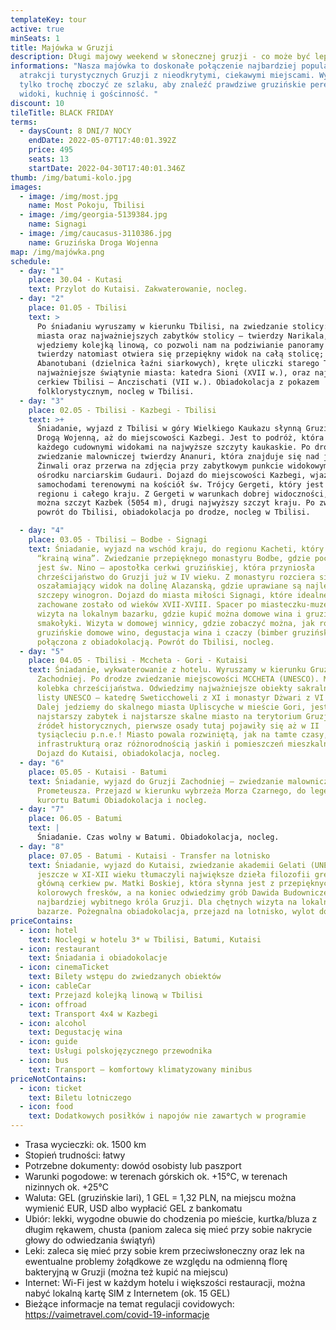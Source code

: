 ```yaml
---
templateKey: tour
active: true
minSeats: 1
title: Majówka w Gruzji
description: Długi majowy weekend w słonecznej gruzji - co może być lepsze!
informations: "Nasza majówka to doskonałe połączenie najbardziej popularnych
  atrakcji turystycznych Gruzji z nieodkrytymi, ciekawymi miejscami. Wystarczy
  tylko trochę zboczyć ze szlaku, aby znaleźć prawdziwe gruzińskie perełki -
  widoki, kuchnię i gościnność. "
discount: 10
tileTitle: BLACK FRIDAY
terms:
  - daysCount: 8 DNI/7 NOCY
    endDate: 2022-05-07T17:40:01.392Z
    price: 495
    seats: 13
    startDate: 2022-04-30T17:40:01.346Z
thumb: /img/batumi-kolo.jpg
images:
  - image: /img/most.jpg
    name: Most Pokoju, Tbilisi
  - image: /img/georgia-5139384.jpg
    name: Signagi
  - image: /img/caucasus-3110386.jpg
    name: Gruzińska Droga Wojenna
map: /img/majówka.png
schedule:
  - day: "1"
    place: 30.04 - Kutasi
    text: Przylot do Kutaisi. Zakwaterowanie, nocleg.
  - day: "2"
    place: 01.05 - Tbilisi
    text: >
      Po śniadaniu wyruszamy w kierunku Tbilisi, na zwiedzanie stolicy: starego
      miasta oraz najważniejszych zabytków stolicy – twierdzy Narikala, na którą
      wjedziemy kolejką linową, co pozwoli nam na podziwianie panoramy miasta, z
      twierdzy natomiast otwiera się przepiękny widok na całą stolicę;
      Abanotubani (dzielnica łaźni siarkowych), kręte uliczki starego Tbilisi,
      najważniejsze świątynie miasta: katedra Sioni (XVII w.), oraz najstarsza
      cerkiew Tbilisi – Anczischati (VII w.). Obiadokolacja z pokazem
      folklorystycznym, nocleg w Tbilisi.
  - day: "3"
    place: 02.05 - Tbilisi - Kazbegi - Tbilisi
    text: >+
      Śniadanie, wyjazd z Tbilisi w góry Wielkiego Kaukazu słynną Gruzińską
      Drogą Wojenną, aż do miejscowości Kazbegi. Jest to podróż, która zachwyci
      każdego cudownymi widokami na najwyższe szczyty kaukaskie. Po drodze
      zwiedzanie malowniczej twierdzy Ananuri, która znajduje się nad jeziorem
      Żinwali oraz przerwa na zdjęcia przy zabytkowym punkcie widokowym w
      ośrodku narciarskim Gudauri. Dojazd do miejscowości Kazbegi, wjazd
      samochodami terenowymi na kościół św. Trójcy Gergeti, który jest wizytówką
      regionu i całego kraju. Z Gergeti w warunkach dobrej widoczności, zobaczyć
      można szczyt Kazbek (5054 m), drugi najwyższy szczyt kraju. Po zwiedzaniu
      powrót do Tbilisi, obiadokolacja po drodze, nocleg w Tbilisi.

  - day: "4"
    place: 03.05 - Tbilisi – Bodbe - Signagi
    text: Śniadanie, wyjazd na wschód kraju, do regionu Kacheti, który zwany jest
      “krainą wina”. Zwiedzanie przepięknego monastyru Bodbe, gdzie pochowana
      jest św. Nino – apostołka cerkwi gruzińskiej, która przyniosła
      chrześcijaństwo do Gruzji już w IV wieku. Z monastyru rozciera się
      oszałamiający widok na dolinę Alazanską, gdzie uprawiane są najlepsze
      szczepy winogron. Dojazd do miasta miłości Signagi, które idealne
      zachowane zostało od wieków XVII-XVIII. Spacer po miasteczku-muzeum,
      wizyta na lokalnym bazarku, gdzie kupić można domowe wina i gruzińskie
      smakołyki. Wizyta w domowej winnicy, gdzie zobaczyć można, jak robi się
      gruzińskie domowe wino, degustacja wina i czaczy (bimber gruziński)
      połączona z obiadokolacją. Powrót do Tbilisi, nocleg.
  - day: "5"
    place: 04.05 - Tbilisi - Mccheta - Gori - Kutaisi
    text: Śniadanie, wykwaterowanie z hotelu. Wyruszamy w kierunku Gruzji
      Zachodniej. Po drodze zwiedzanie miejscowości MCCHETA (UNESCO). Miasto to
      kolebka chrześcijaństwa. Odwiedzimy najważniejsze obiekty sakralne  z
      listy UNESCO – katedrę Sweticchoweli z XI i monastyr Dżwari z VI wieku.
      Dalej jedziemy do skalnego miasta Upliscyche w mieście Gori, jest to
      najstarszy zabytek i najstarsze skalne miasto na terytorium Gruzji, według
      źródeł historycznych, pierwsze osady tutaj pojawiły się aż w II
      tysiącleciu p.n.e.! Miasto powala rozwiniętą, jak na tamte czasy,
      infrastrukturą oraz różnorodnością jaskiń i pomieszczeń mieszkalnych.
      Dojazd do Kutaisi, obiadokolacja, nocleg.
  - day: "6"
    place: 05.05 - Kutaisi - Batumi
    text: Śniadanie, wyjazd do Gruzji Zachodniej – zwiedzanie malowniczej Jaskini
      Prometeusza. Przejazd w kierunku wybrzeża Morza Czarnego, do legendarnego
      kurortu Batumi Obiadokolacja i nocleg.
  - day: "7"
    place: 06.05 - Batumi
    text: |
      Śniadanie. Czas wolny w Batumi. Obiadokolacja, nocleg.
  - day: "8"
    place: 07.05 - Batumi - Kutaisi - Transfer na lotnisko
    text: Śniadanie, wyjazd do Kutaisi, zwiedzanie akademii Gelati (UNESCO), gdzie
      jeszcze w XI-XII wieku tłumaczyli największe dzieła filozofii greckiej,
      główną cerkiew pw. Matki Boskiej, która słynna jest z przepięknych
      kolorowych fresków, a na koniec odwiedzimy grób Dawida Budowniczego –
      najbardziej wybitnego króla Gruzji. Dla chętnych wizyta na lokalnym
      bazarze. Pożegnalna obiadokolacja, przejazd na lotnisko, wylot do Polski.
priceContains:
  - icon: hotel
    text: Noclegi w hotelu 3* w Tbilisi, Batumi, Kutaisi
  - icon: restaurant
    text: Śniadania i obiadokolacje
  - icon: cinemaTicket
    text: Bilety wstępu do zwiedzanych obiektów
  - icon: cableCar
    text: Przejazd kolejką linową w Tbilisi
  - icon: offroad
    text: Transport 4x4 w Kazbegi
  - icon: alcohol
    text: Degustację wina
  - icon: guide
    text: Usługi polskojęzycznego przewodnika
  - icon: bus
    text: Transport – komfortowy klimatyzowany minibus
priceNotContains:
  - icon: ticket
    text: Biletu lotniczego
  - icon: food
    text: Dodatkowych posiłków i napojów nie zawartych w programie
---
```

* Trasa wycieczki: ok. 1500 km
* Stopień trudności: łatwy
* Potrzebne dokumenty: dowód osobisty lub paszport
* Warunki pogodowe: w terenach górskich ok. +15°C, w terenach nizinnych ok. +25°C
* Waluta: GEL (gruzińskie lari), 1 GEL = 1,32 PLN, na miejscu można wymienić EUR, USD albo wypłacić GEL z bankomatu 
* Ubiór: lekki, wygodne obuwie do chodzenia po mieście, kurtka/bluza z długim rękawem, chusta (paniom zaleca się mieć przy sobie nakrycie głowy do odwiedzania świątyń)
* Leki: zaleca się mieć przy sobie krem przeciwsłoneczny oraz lek na ewentualne problemy żołądkowe ze względu na odmienną florę bakteryjną w Gruzji (można też kupić na miejscu)
* Internet: Wi-Fi jest w każdym hotelu i większości restauracji, można nabyć lokalną kartę SIM z Internetem (ok. 15 GEL)
* Bieżące informacje na temat regulacji covidowych: <https://vaimetravel.com/covid-19-informacje>